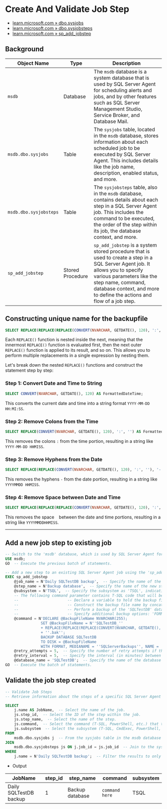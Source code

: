 # Create And Validate Job Step

- [learn.microsoft.com » dbo.sysjobs](https://learn.microsoft.com/en-us/sql/relational-databases/system-tables/dbo-sysjobs-transact-sql?view=sql-server-ver16)
- [learn.microsoft.com » dbo.sysjobsteps](https://learn.microsoft.com/en-us/sql/relational-databases/system-tables/dbo-sysjobsteps-transact-sql?view=sql-server-ver16)
- [learn.microsoft.com » sp_add_jobstep](https://learn.microsoft.com/en-us/sql/relational-databases/system-stored-procedures/sp-add-jobstep-transact-sql?view=sql-server-ver16)

## Background

| Object Name            | Type             | Description                                                                                                                                                                                                                                              |
|------------------------|------------------|----------------------------------------------------------------------------------------------------------------------------------------------------------------------------------------------------------------------------------------------------------|
| `msdb`                 | Database         | The `msdb` database is a system database that is used by SQL Server Agent for scheduling alerts and jobs, and by other features such as SQL Server Management Studio, Service Broker, and Database Mail.                                                 |
| `msdb.dbo.sysjobs`     | Table            | The `sysjobs` table, located in the `msdb` database, stores information about each scheduled job to be executed by SQL Server Agent. This includes details like the job name, description, enabled status, and more.                                     |
| `msdb.dbo.sysjobsteps` | Table            | The `sysjobsteps` table, also in the `msdb` database, contains details about each step in a SQL Server Agent job. This includes the command to be executed, the order of the step within its job, the database context, and more.                        |
| `sp_add_jobstep`       | Stored Procedure | `sp_add_jobstep` is a system stored procedure that is used to create a step in a SQL Server Agent job. It allows you to specify various parameters like the step name, command, database context, and more to define the actions and flow of a job step. |


## Constructing unique name for the backupfile

```sql
SELECT REPLACE(REPLACE(REPLACE(CONVERT(NVARCHAR, GETDATE(), 120), ':', ''), '-', ''), ' ', '') AS FormattedDateTime;
```

Each `REPLACE()` function is nested inside the next, meaning that the innermost `REPLACE()` function is evaluated first, then the next outer `REPLACE()` function is applied to its result, and so on. This allows you to perform multiple replacements in a single expression by nesting them.

Let's break down the nested `REPLACE()` functions and construct the statement step by step:

### Step 1: Convert Date and Time to String

```sql
SELECT CONVERT(NVARCHAR, GETDATE(), 120) AS FormattedDateTime;
```

This converts the current date and time into a string format `YYYY-MM-DD HH:MI:SS`.

### Step 2: Remove Colons from the Time

```sql
SELECT REPLACE(CONVERT(NVARCHAR, GETDATE(), 120), ':', '') AS FormattedDateTime;
```

This removes the colons `:` from the time portion, resulting in a string like `YYYY-MM-DD HHMISS`.

### Step 3: Remove Hyphens from the Date

```sql
SELECT REPLACE(REPLACE(CONVERT(NVARCHAR, GETDATE(), 120), ':', ''), '-', '') AS FormattedDateTime;
```

This removes the hyphens `-` from the date portion, resulting in a string like `YYYYMMDD HHMISS`.

### Step 4: Remove Space between Date and Time

```sql
SELECT REPLACE(REPLACE(REPLACE(CONVERT(NVARCHAR, GETDATE(), 120), ':', ''), '-', ''), ' ', '') AS FormattedDateTime;
```

This removes the space ` ` between the date and time portions, resulting in a string like `YYYYMMDDHHMISS`.

---

## Add a new job step to existing job

```sql
-- Switch to the 'msdb' database, which is used by SQL Server Agent for configuring and managing scheduled jobs and other automated tasks.
USE msdb;  
GO  -- Execute the previous batch of statements.

-- Add a new step to an existing SQL Server Agent job using the 'sp_add_jobstep' stored procedure.
EXEC sp_add_jobstep  
    @job_name = N'Daily SQLTestDB backup',  -- Specify the name of the job to which the step will be added.
    @step_name = N'Backup database',  -- Specify the name of the new step.
    @subsystem = N'TSQL',  -- Specify the subsystem as 'TSQL', indicating that the step will execute Transact-SQL statements.
    -- The following command parameter contains T-SQL code that will be executed when the job step runs.
    --                      -- Declare a variable to hold the backup file name.
    --                      -- Construct the backup file name by concatenating a base name, a formatted date/time string, and a file extension.
    --                      -- Perform a backup of the 'SQLTestDB' database, specifying the dynamically constructed file name as the target.
    --                      -- Specify additional backup options: 'FORMAT' initializes the backup media, 'MEDIANAME' assigns a name to the backup media, and 'NAME' assigns a name to the backup set.
    @command = N'DECLARE @BackupFileName NVARCHAR(255);  
                SET @BackupFileName = N''SQLTestDB_'' 
                + REPLACE(REPLACE(REPLACE(CONVERT(NVARCHAR, GETDATE(), 120), '':'', ''''), ''-'', ''''), '' '', '''') 
                + ''.bak''; 
                BACKUP DATABASE SQLTestDB 
                TO DISK = @BackupFileName 
                WITH FORMAT, MEDIANAME = ''SQLServerBackups'', NAME = ''Full Backup of SQLTestDB'';',
    @retry_attempts = 5,  -- Specify the number of retry attempts if the step fails.
    @retry_interval = 5,  -- Specify the interval (in minutes) between retry attempts.
    @database_name = 'SQLTestDB';  -- Specify the name of the database in which to execute the step.
GO  -- Execute the batch of statements.

```

## Validate the job step created

```sql
-- Validate Job Steps
-- Retrieve information about the steps of a specific SQL Server Agent job.

SELECT 
    j.name AS JobName,  -- Select the name of the job.
    js.step_id,  -- Select the ID of the step within the job.
    js.step_name,  -- Select the name of the step.
    js.command,  -- Select the command (T-SQL, PowerShell, etc.) that the step will execute.
    js.subsystem  -- Select the subsystem (T-SQL, CmdExec, PowerShell, etc.) that the step uses.
FROM 
    msdb.dbo.sysjobs j  -- From the sysjobs table in the msdb database (aliased as j).
JOIN 
    msdb.dbo.sysjobsteps js ON j.job_id = js.job_id  -- Join to the sysjobsteps table (aliased as js) using the job_id column to match rows.
WHERE 
    j.name = N'Daily SQLTestDB backup';  -- Filter the results to only show rows where the job name is 'Daily SQLTestDB backup'.
```

- Output

| JobName                | step_id | step_name       | command        | subsystem |
|------------------------|---------|-----------------|----------------|-----------|
| Daily SQLTestDB backup | 1       | Backup database | `command here` | TSQL      |
